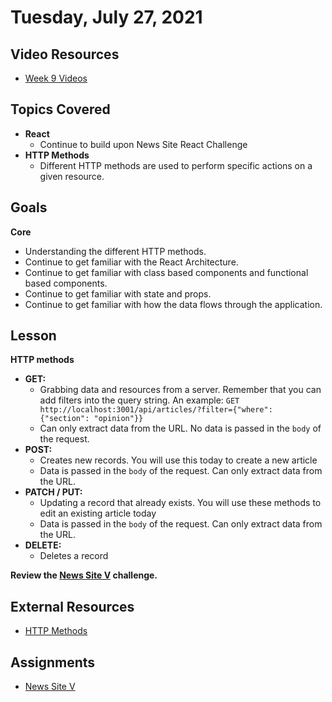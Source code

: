 # Tuesday, July 27, 2021

## Video Resources
- [Week 9 Videos](https://www.youtube.com/watch?v=sax4G48z2B8&list=PLu0CiQ7bzwESlbBaHApo6GkOU_lhwVo7i)

## Topics Covered
- **React**
  - Continue to build upon News Site React Challenge
- **HTTP Methods**
  - Different HTTP methods are used to perform specific actions on a given resource.

## Goals
**Core**
- Understanding the different HTTP methods.
- Continue to get familiar with the React Architecture.
- Continue to get familiar with class based components and functional based components.
- Continue to get familiar with state and props.
- Continue to get familiar with how the data flows through the application.

## Lesson
**HTTP methods**
- **GET:**
  - Grabbing data and resources from a server. Remember that you can add filters into the query string. An example: `GET http://localhost:3001/api/articles/?filter={"where": {"section": "opinion"}}`
  - Can only extract data from the URL. No data is passed in the `body` of the request.
- **POST:**
  - Creates new records. You will use this today to create a new article
  - Data is passed in the `body` of the request. Can only extract data from the URL.
- **PATCH / PUT:**
  - Updating a record that already exists. You will use these methods to edit an existing article today
  - Data is passed in the `body` of the request. Can only extract data from the URL.
- **DELETE:**
  - Deletes a record

**Review the [News Site V](https://github.com/oscarplatoon/news-site-V) challenge.**

## External Resources
- [HTTP Methods](https://www.restapitutorial.com/lessons/httpmethods.html)

## Assignments
- [News Site V](https://github.com/oscarplatoon/news-site-V)


